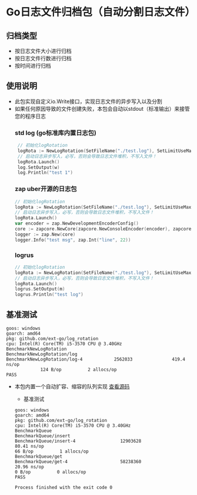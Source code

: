 # Go日志文件归档包（自动分割日志文件）

## 归档类型

- 按日志文件大小进行归档
- 按日志文件行数进行归档
- 按时间进行归档

## 使用说明
- 此包实现自定义io.Write接口，实现日志文件的异步写入以及分割
- 如果任何原因导致的文件创建失败，本包会自动以stdout（标准输出）来接管您的程序日志
    ### std log (go标准库内置日志包)
   ```go
    // 初始化logRotation
    logRota := NewLogRotation(SetFileName("./test.log"), SetLimitUseMaxLines(1000))
    // 启动日志异步写入，必写，否则会导致日志文件堆积，不写入文件！
    logRota.Launch()
    log.SetOutput(w)
    log.Println("test 1")
    ```
    ### zap uber开源的日志包
    ```go
    // 初始化logRotation
    logRota := NewLogRotation(SetFileName("./test.log"), SetLimitUseMaxLines(1000))
    // 启动日志异步写入，必写，否则会导致日志文件堆积，不写入文件！
    logRota.Launch()
    var encoder = zap.NewDevelopmentEncoderConfig()
    core := zapcore.NewCore(zapcore.NewConsoleEncoder(encoder), zapcore.AddSync(m), zap.DebugLevel)
    logger := zap.New(core)
    logger.Info("test msg", zap.Int("line", 22))
    ```
    ### logrus
    ```go
    // 初始化logRotation
    logRota := NewLogRotation(SetFileName("./test.log"), SetLimitUseMaxLines(1000))
    // 启动日志异步写入，必写，否则会导致日志文件堆积，不写入文件！
    logRota.Launch()
    logrus.SetOutput(m)
    logrus.Println("test log")
    ```
## 基准测试
```shell
goos: windows
goarch: amd64
pkg: github.com/ext-go/log_rotation
cpu: Intel(R) Core(TM) i5-3570 CPU @ 3.40GHz
BenchmarkNewLogRotation
BenchmarkNewLogRotation/log
BenchmarkNewLogRotation/log-4            2562033               419.4 ns/op
             124 B/op          2 allocs/op
PASS
```
- 本包内置一个自动扩容、缩容的队列实现 [查看源码](./queue.go)

    - 基准测试

    ```shell
    goos: windows
    goarch: amd64
    pkg: github.com/ext-go/log_rotation
    cpu: Intel(R) Core(TM) i5-3570 CPU @ 3.40GHz
    BenchmarkQueue
    BenchmarkQueue/insert
    BenchmarkQueue/insert-4                 12903628                80.41 ns/op
    66 B/op          1 allocs/op
    BenchmarkQueue/get
    BenchmarkQueue/get-4                    58238360                20.96 ns/op
    0 B/op          0 allocs/op
    PASS
    
    Process finished with the exit code 0
    ```